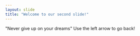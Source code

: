 ```yaml
---
layout: slide
title: "Welcome to our second slide!"
---
```

"Never give up on your dreams" 
Use the left arrow to go back!
